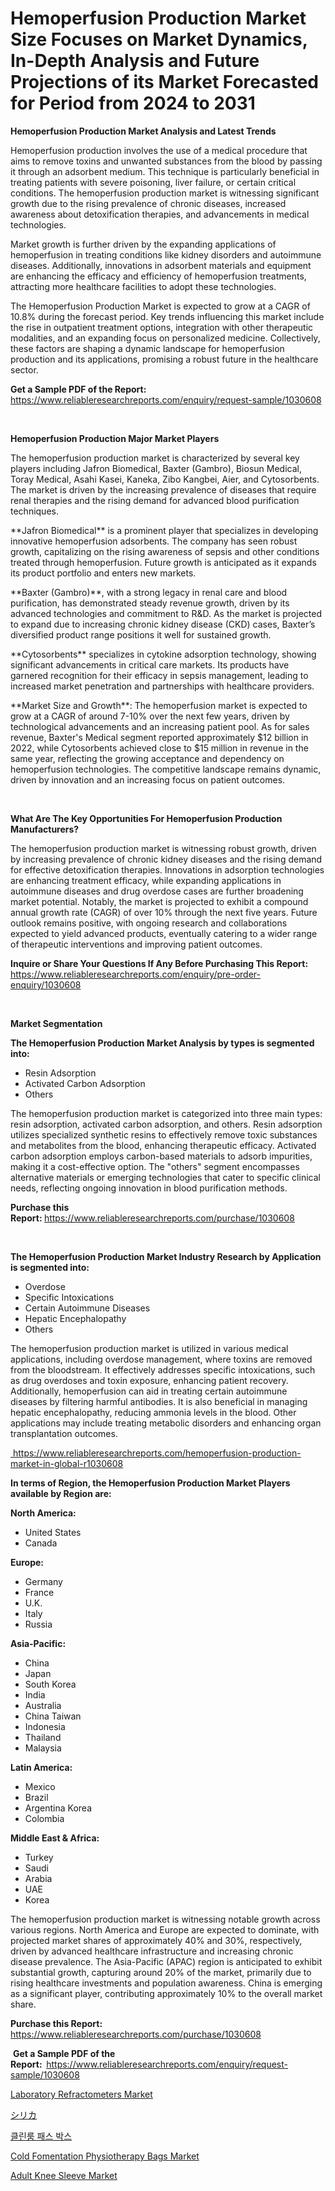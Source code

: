 <p><h1>Hemoperfusion Production Market Size Focuses on Market Dynamics, In-Depth Analysis and Future Projections of its Market Forecasted for Period from 2024 to 2031</h1></p><p><strong>Hemoperfusion Production Market Analysis and Latest Trends</strong></p>
<p><p>Hemoperfusion production involves the use of a medical procedure that aims to remove toxins and unwanted substances from the blood by passing it through an adsorbent medium. This technique is particularly beneficial in treating patients with severe poisoning, liver failure, or certain critical conditions. The hemoperfusion production market is witnessing significant growth due to the rising prevalence of chronic diseases, increased awareness about detoxification therapies, and advancements in medical technologies.</p><p>Market growth is further driven by the expanding applications of hemoperfusion in treating conditions like kidney disorders and autoimmune diseases. Additionally, innovations in adsorbent materials and equipment are enhancing the efficacy and efficiency of hemoperfusion treatments, attracting more healthcare facilities to adopt these technologies. </p><p>The Hemoperfusion Production Market is expected to grow at a CAGR of 10.8% during the forecast period. Key trends influencing this market include the rise in outpatient treatment options, integration with other therapeutic modalities, and an expanding focus on personalized medicine. Collectively, these factors are shaping a dynamic landscape for hemoperfusion production and its applications, promising a robust future in the healthcare sector.</p></p>
<p><strong>Get a Sample PDF of the Report:&nbsp;</strong> <a href="https://www.reliableresearchreports.com/enquiry/request-sample/1030608">https://www.reliableresearchreports.com/enquiry/request-sample/1030608</a></p>
<p>&nbsp;</p>
<p><strong>Hemoperfusion Production Major Market Players</strong></p>
<p><p>The hemoperfusion production market is characterized by several key players including Jafron Biomedical, Baxter (Gambro), Biosun Medical, Toray Medical, Asahi Kasei, Kaneka, Zibo Kangbei, Aier, and Cytosorbents. The market is driven by the increasing prevalence of diseases that require renal therapies and the rising demand for advanced blood purification techniques.</p><p>**Jafron Biomedical** is a prominent player that specializes in developing innovative hemoperfusion adsorbents. The company has seen robust growth, capitalizing on the rising awareness of sepsis and other conditions treated through hemoperfusion. Future growth is anticipated as it expands its product portfolio and enters new markets.</p><p>**Baxter (Gambro)**, with a strong legacy in renal care and blood purification, has demonstrated steady revenue growth, driven by its advanced technologies and commitment to R&D. As the market is projected to expand due to increasing chronic kidney disease (CKD) cases, Baxter’s diversified product range positions it well for sustained growth.</p><p>**Cytosorbents** specializes in cytokine adsorption technology, showing significant advancements in critical care markets. Its products have garnered recognition for their efficacy in sepsis management, leading to increased market penetration and partnerships with healthcare providers.</p><p>**Market Size and Growth**: The hemoperfusion market is expected to grow at a CAGR of around 7-10% over the next few years, driven by technological advancements and an increasing patient pool. As for sales revenue, Baxter's Medical segment reported approximately $12 billion in 2022, while Cytosorbents achieved close to $15 million in revenue in the same year, reflecting the growing acceptance and dependency on hemoperfusion technologies. The competitive landscape remains dynamic, driven by innovation and an increasing focus on patient outcomes.</p></p>
<p>&nbsp;</p>
<p><strong>What Are The Key Opportunities For Hemoperfusion Production Manufacturers?</strong></p>
<p><p>The hemoperfusion production market is witnessing robust growth, driven by increasing prevalence of chronic kidney diseases and the rising demand for effective detoxification therapies. Innovations in adsorption technologies are enhancing treatment efficacy, while expanding applications in autoimmune diseases and drug overdose cases are further broadening market potential. Notably, the market is projected to exhibit a compound annual growth rate (CAGR) of over 10% through the next five years. Future outlook remains positive, with ongoing research and collaborations expected to yield advanced products, eventually catering to a wider range of therapeutic interventions and improving patient outcomes.</p></p>
<p><strong>Inquire or Share Your Questions If Any Before Purchasing This Report:</strong> <a href="https://www.reliableresearchreports.com/enquiry/pre-order-enquiry/1030608">https://www.reliableresearchreports.com/enquiry/pre-order-enquiry/1030608</a></p>
<p>&nbsp;</p>
<p><strong>Market Segmentation</strong></p>
<p><strong>The Hemoperfusion Production Market Analysis by types is segmented into:</strong></p>
<p><ul><li>Resin Adsorption</li><li>Activated Carbon Adsorption</li><li>Others</li></ul></p>
<p><p>The hemoperfusion production market is categorized into three main types: resin adsorption, activated carbon adsorption, and others. Resin adsorption utilizes specialized synthetic resins to effectively remove toxic substances and metabolites from the blood, enhancing therapeutic efficacy. Activated carbon adsorption employs carbon-based materials to adsorb impurities, making it a cost-effective option. The "others" segment encompasses alternative materials or emerging technologies that cater to specific clinical needs, reflecting ongoing innovation in blood purification methods.</p></p>
<p><strong>Purchase this Report:&nbsp;</strong><a href="https://www.reliableresearchreports.com/purchase/1030608">https://www.reliableresearchreports.com/purchase/1030608</a></p>
<p>&nbsp;</p>
<p><strong>The Hemoperfusion Production Market Industry Research by Application is segmented into:</strong></p>
<p><ul><li>Overdose</li><li>Specific Intoxications</li><li>Certain Autoimmune Diseases</li><li>Hepatic Encephalopathy</li><li>Others</li></ul></p>
<p><p>The hemoperfusion production market is utilized in various medical applications, including overdose management, where toxins are removed from the bloodstream. It effectively addresses specific intoxications, such as drug overdoses and toxin exposure, enhancing patient recovery. Additionally, hemoperfusion can aid in treating certain autoimmune diseases by filtering harmful antibodies. It is also beneficial in managing hepatic encephalopathy, reducing ammonia levels in the blood. Other applications may include treating metabolic disorders and enhancing organ transplantation outcomes.</p></p>
<p><a href="https://www.reliableresearchreports.com/hemoperfusion-production-market-in-global-r1030608">&nbsp;https://www.reliableresearchreports.com/hemoperfusion-production-market-in-global-r1030608</a></p>
<p><strong>In terms of Region, the Hemoperfusion Production Market Players available by Region are:</strong></p>
<p>
    <p> <strong> North America: </strong>
        <ul>
            <li>United States</li>
            <li>Canada</li>
        </ul>
        </p> 
    <p> <strong> Europe: </strong>
        <ul>
            <li>Germany</li>
            <li>France</li>
            <li>U.K.</li>
            <li>Italy</li>
            <li>Russia</li>
        </ul>
        </p> 
    <p> <strong> Asia-Pacific: </strong>
        <ul>
            <li>China</li>
            <li>Japan</li>
            <li>South Korea</li>
            <li>India</li>
            <li>Australia</li>
            <li>China Taiwan</li>
            <li>Indonesia</li>
            <li>Thailand</li>
            <li>Malaysia</li>
        </ul>
        </p> 
    <p> <strong> Latin America: </strong>
        <ul>
            <li>Mexico</li>
            <li>Brazil</li>
            <li>Argentina Korea</li>
            <li>Colombia</li>
        </ul>
        </p> 
    <p> <strong> Middle East & Africa: </strong>
        <ul>
            <li>Turkey</li>
            <li>Saudi</li>
            <li>Arabia</li>
            <li>UAE</li>
            <li>Korea</li>
        </ul>
    </p>
    </p>
<p><p>The hemoperfusion production market is witnessing notable growth across various regions. North America and Europe are expected to dominate, with projected market shares of approximately 40% and 30%, respectively, driven by advanced healthcare infrastructure and increasing chronic disease prevalence. The Asia-Pacific (APAC) region is anticipated to exhibit substantial growth, capturing around 20% of the market, primarily due to rising healthcare investments and population awareness. China is emerging as a significant player, contributing approximately 10% to the overall market share.</p></p>
<p><strong>Purchase this Report: </strong><a href="https://www.reliableresearchreports.com/purchase/1030608">https://www.reliableresearchreports.com/purchase/1030608</a></p>
<p>&nbsp;<strong>Get a Sample PDF of the Report:&nbsp;&nbsp;</strong><a href="https://www.reliableresearchreports.com/enquiry/request-sample/1030608">https://www.reliableresearchreports.com/enquiry/request-sample/1030608</a></p>
<p><strong></strong></p>
<p><p><a href="https://www.linkedin.com/pulse/laboratory-refractometers-market-size-share-trends-analysis-report-6enqe?trackingId=NYd1TP0CTOuu41Czv4nd5g%3D%3D">Laboratory Refractometers Market</a></p><p><a href="https://medium.com/@devanrutherford2002/%E7%8F%AA%E7%B4%A0%E5%B8%82%E5%A0%B4%E3%81%AE%E6%96%B0%E8%88%88%E3%83%88%E3%83%AC%E3%83%B3%E3%83%89-2024%E5%B9%B4%E3%81%8B%E3%82%892031%E5%B9%B4%E3%81%BE%E3%81%A7%E3%81%AE%E3%82%B0%E3%83%AD%E3%83%BC%E3%83%90%E3%83%AB%E5%B1%95%E6%9C%9B%E3%81%A8%E5%B0%86%E6%9D%A5%E3%81%AE%E8%A6%8B%E9%80%9A%E3%81%97-83825aadfec6">シリカ</a></p><p><a href="https://medium.com/@bobbykihnyt57786/%ED%81%B4%EB%A6%B0%EB%A3%B8-%ED%8C%A8%EC%8A%A4-%EB%B0%95%EC%8A%A4-%EC%8B%9C%EC%9E%A5-%EC%8B%9C%EC%9E%A5-%EC%84%B8%EB%B6%84%ED%99%94-%EC%A7%80%EB%A6%AC%EC%A0%81-%EC%A7%80%EC%97%AD-%EB%B0%8F-2031%EB%85%84%EA%B9%8C%EC%A7%80%EC%9D%98-%EC%8B%9C%EC%9E%A5-%EC%A0%84%EB%A7%9D-c9d020b8ae19">클린룸 패스 박스</a></p><p><a href="https://issuu.com/reportprime-2/docs/cold-fomentation-physiotherapy-bags_f9efabddb4ff72">Cold Fomentation Physiotherapy Bags Market</a></p><p><a href="https://issuu.com/reportprime-2/docs/adult-knee-sleeve-market-size-2030._0e285a2c80385b">Adult Knee Sleeve Market</a></p></p>
